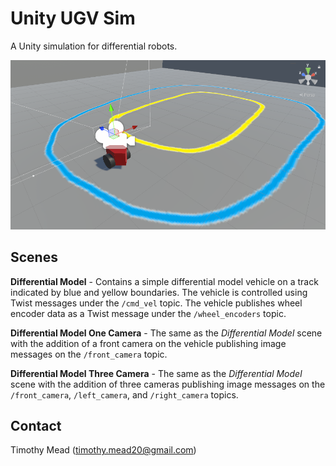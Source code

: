 # Unity UGV Sim
A Unity simulation for differential robots.

![UGV SIM PREVIEW](ugv_sim_preview.png)

## Scenes
**Differential Model** - Contains a simple differential model vehicle on a track indicated by blue and yellow boundaries. The vehicle is controlled using Twist messages under the `/cmd_vel` topic. The vehicle publishes wheel encoder data as a Twist message under the `/wheel_encoders` topic.

**Differential Model One Camera** - The same as the *Differential Model* scene with the addition of a front camera on the vehicle publishing image messages on the `/front_camera` topic.

**Differential Model Three Camera** - The same as the *Differential Model* scene with the addition of three cameras publishing image messages on the `/front_camera`, `/left_camera`, and `/right_camera` topics.

## Contact
Timothy Mead (timothy.mead20@gmail.com)